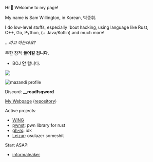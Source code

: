 Hi!👋 Welcome to my page! 

My name is Sam Willington, in Korean, 박종휘.

I do low-level stuffs, especially 'bout hacking, using language like Rust, C++, Go, Python, (+ Java/Kotlin) and much more!

*...라고 하는데요?*

무한 잠적 **들어갈 겁니다**.

+ BOJ **안** 합니다. <br>
<a href="https://solved.ac/j2ssicaalt">
    <img src="http://mazassumnida.wtf/api/v2/generate_badge?boj=j2ssicaalt"/>
</a>
<br>

![mazandi profile](http://mazandi.herokuapp.com/api?handle=j2ssicaalt&theme=light)

Discord: **__readfsqword**

[My Webpage](https://wane.im) ([repository](https://github.com/NeoMaster831/NeoMaster831))

Active projects:
+ [WiNG](https://github.com/NeoMaster831/WiNG)
+ [pwnst](https://github.com/NeoMaster831/pwnst): pwn library for rust
+ [gh-rs](https://github.com/NeoMaster831/gh-rs): idk
+ [Leizur](https://github.com/NeoMaster831/Leizur): osulazer someshit

Start ASAP:
+ [informaleaker](https://github.com/NeoMaster831/informaleaker)
